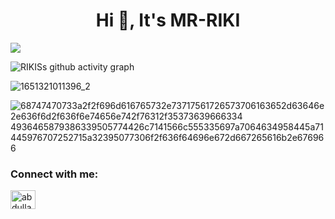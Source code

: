 <h1 align="center">Hi 👋, It's MR-RIKI</h1>

![](https://komarev.com/ghpvc/?username=MR-RIKI&color=blueviolet)

![RIKISs github activity graph](https://activity-graph.herokuapp.com/graph?username=MR-RIKI&bg_color=ffffff&color=777777&line=ff5200&point=1adbce&area=true&hide_border=true)


![1651321011396_2](https://user-images.githubusercontent.com/104522915/166105231-b09b8fa0-9f6a-4aff-b534-519d6d0b0285.jpg)

![68747470733a2f2f696d616765732e73717561726573706163652d63646e2e636f6d2f636f6e74656e742f76312f35373639666334 4936465879386339505774426c7141566c555335697a7064634958445a71445976707252715a32395077306f2f636f64696e672d667265616b2e676966](https://user-images.githubusercontent.com/104522915/166131601-dc269f39-5f24-467f-adca-56d25ba6c4e3.gif)

<h3 align="left">Connect with me:</h3>
<p align="left">
<a href="https://fb.com/abdullah.al.emon.2002" target="blank"><img align="center" src="https://raw.githubusercontent.com/rahuldkjain/github-profile-readme-generator/master/src/images/icons/Social/facebook.svg" alt="abdullah.al.emon.2002" height="30" width="40" /></a>
</p>

